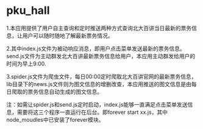 # pku_hall

1.本应用提供了用户自主查询和定时推送两种方式查询北大百讲当日最新的票务信息，让用户可以随时随地了解最新票务情况。

2.其中index.js文件为被动响应消息，即用户点击菜单发送最新的票务信息。send.js文件为主动群发北大百讲最新票务信息给用户，本应用主动群发给用户的时间为早上9:00.

3.spider.js文件为爬虫文件，每日00:00定时爬取北大百讲官网的最新票务信息，lib目录下的news.js文件则为图文信息的增删改查，本应用推送的图文信息是由每日爬取的票务信息自动生成的图文信息。

注：如需让spider.js和send.js定时启动，index.js能够一直满足点击菜单发送信息，需要将这三个程序一直运行在后台。即forever start xx.js，其中node_moudles中已安装了forever模块。
